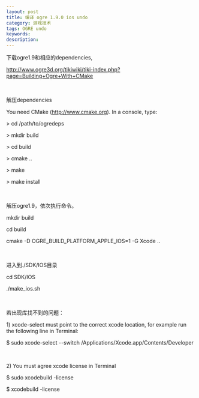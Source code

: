 ```yaml
---
layout: post
title: 编译 ogre 1.9.0 ios undo
category: 游戏技术
tags: OGRE undo
keywords: 
description: 
---
```


下载ogre1.9和相应的dependencies,

http://www.ogre3d.org/tikiwiki/tiki-index.php?page=Building+Ogre+With+CMake

 

解压dependencies

You need CMake (http://www.cmake.org). In a console, type:

\> cd /path/to/ogredeps

\> mkdir build

\> cd build

\> cmake ..

\> make

\> make install

 

解压ogre1.9，依次执行命令。

mkdir build

cd build

cmake -D OGRE\_BUILD\_PLATFORM\_APPLE\_IOS=1 -G Xcode ..

 

进入到./SDK/IOS目录

cd SDK/IOS

./make\_ios.sh

 

若出现库找不到的问题：

1\) xcode-select must point to the correct xcode location, for example
run the following line in Terminal:

\$ sudo xcode-select --switch /Applications/Xcode.app/Contents/Developer

 

2\) You must agree xcode license in Terminal

\$ sudo xcodebuild -license

\$ xcodebuild -license





